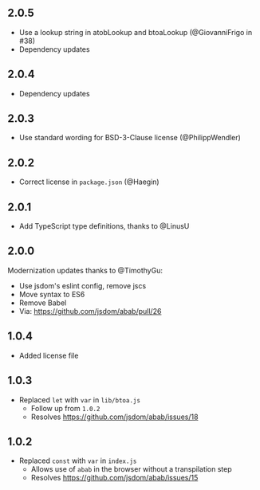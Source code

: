 ## 2.0.5

-   Use a lookup string in atobLookup and btoaLookup (@GiovanniFrigo in #38)
-   Dependency updates

## 2.0.4

-   Dependency updates

## 2.0.3

-   Use standard wording for BSD-3-Clause license (@PhilippWendler)

## 2.0.2

-   Correct license in `package.json` (@Haegin)

## 2.0.1

-   Add TypeScript type definitions, thanks to @LinusU

## 2.0.0

Modernization updates thanks to @TimothyGu:

-   Use jsdom's eslint config, remove jscs
-   Move syntax to ES6
-   Remove Babel
-   Via: https://github.com/jsdom/abab/pull/26

## 1.0.4

-   Added license file

## 1.0.3

-   Replaced `let` with `var` in `lib/btoa.js`
    -   Follow up from `1.0.2`
    -   Resolves https://github.com/jsdom/abab/issues/18

## 1.0.2

-   Replaced `const` with `var` in `index.js`
    -   Allows use of `abab` in the browser without a transpilation step
    -   Resolves https://github.com/jsdom/abab/issues/15
